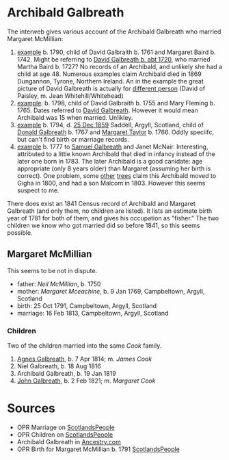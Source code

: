 # Archibald Galbreath

The interweb gives various account of the Archibald Galbreath who married Margaret McMillian:

1. [example](https://www.ancestry.com/family-tree/person/tree/168792408/person/302189590160/facts) b. 1790, child of David Galbraith b. 1761 and Margaret Baird b. 1742.  Might be referring to [David Galbreath b. abt 1720](galbreath-david-abt-1720.md), who married Martha Baird b. 1727? No records of an Archibald, and unlikely she had a child at age 48. Numerous examples claim Archibald died in 1869 Dungannon, Tyrone, Northern Ireland.  An in the example the great picture of David Galbreath is actually for [different person](https://www.ancestry.com/family-tree/person/tree/54711808/person/13702841868/facts) (David of Paisley, m. Jean Whitehill/Whitehead)
2. [example](https://www.ancestry.com/family-tree/person/tree/47214813/person/6745410623/facts): b. 1798, child of David Galbraith b. 1755 and Mary Fleming b. 1765. Dates referred to [David Galbreath](galbreath-david-1755.md).  However it would mean Archibald was 15 when married.  Unlikley.
3. [example](https://www.ancestry.com/family-tree/person/tree/160758279/person/332228639229/facts) b. 1794, d. [25 Dec 1859](https://www.scotlandspeople.gov.uk/record-results?search_type=people&dl_cat=statutory&dl_rec=statutory-deaths&surname=galbr&surname_so=starts&forename=archibald&forename_so=starts&other_surname_so=exact&mmsurname=taylor&mmsurname_so=exact&sex=M&from_year=1859&to_year=1859&birth_year_range=1&county=ARGYLL&record_type=stat_deaths) Saddell, Argyll, Scotland, child of [Donald Galbreath](https://www.scotlandspeople.gov.uk/record-results?search_type=people&event=%28B%20OR%20C%20OR%20S%29&record_type%5B0%5D=opr_births&church_type=Old%20Parish%20Registers&dl_cat=church&dl_rec=church-births-baptisms&surname=galbreath&surname_so=syn&forename=donald&forename_so=syn&sex=M&from_year=1760&to_year=1770&parent_names_so=exact&parent_name_two_so=exact&record=Church%20of%20Scotland%20%28old%20parish%20registers%29%20Roman%20Catholic%20Church%20Other%20churches) b. 1767 and [Margaret Taylor](https://www.scotlandspeople.gov.uk/record-results?search_type=people&event=%28B%20OR%20C%20OR%20S%29&record_type%5B0%5D=opr_births&church_type=Old%20Parish%20Registers&dl_cat=church&dl_rec=church-births-baptisms&surname=taylor&surname_so=exact&forename=margaret&forename_so=starts&sex=F&from_year=1766&to_year=1766&parent_names=taylor&parent_names_so=exact&parent_name_two=brown&parent_name_two_so=exact&county=ARGYLL&record=Church%20of%20Scotland%20%28old%20parish%20registers%29%20Roman%20Catholic%20Church%20Other%20churches) b. 1766.    Oddly speciifc, but can't find birth or marriage records.
4. [example](https://www.ancestry.com/family-tree/person/tree/152356798/person/202054166940/facts) b. 1777 to [Samuel Galbreath](/galbreath-samuel-1736.md) and Janet McNair.  Interesting, attributed to a little known Archibald that died in infancy instead of the later one born in 1783. The later Archibald is a good canidate: age appropriate (only 8 years older) than Margaret (assuming her birth is correct).  One problem, some [other](https://www.ancestry.com/family-tree/person/tree/28530647/person/332054882446/facts) [trees](https://www.ancestry.com/family-tree/person/tree/153785869/person/372034170104/facts) claim this Archibald moved to Gigha in 1800, and had a son Malcom in 1803. However this seems suspect to me.

There does exist an 1841 Census record of Archibald and Margaret Galbreath (and only them, no children are listed).  It lists an estimate birth year of 1781 for both of them, and gives his occupation as "fisher."  The two children we know who got married did so before 1841, so this seems possible.

## Margaret McMillian

This seems to be not in dispute.

- father: *Neil McMillian*, b. 1750
- mother: *Margaret Mceachine*, b. 9 Jan 1769, Campbeltown, Argyll, Scotland
- birth: 25 Oct 1791, Campbeltown, Argyll, Scotland
- marriage: 16 Feb 1813, Campbeltown, Argyll, Scotland

### Children

Two of the children married into the same *Cook* family.

1. [Agnes Galbreath](galbreath-agnes-1814.md), b. 7 Apr 1814; m. *James Cook*
2. Niel Galbreath, b. 18 Aug 1816
3. Archibald Galbreath, b. 19 Jan 1819
4. [John Galbreath](galbreath-john-1821.md), b. 2 Feb 1821; m. *Margaret Cook*


# Sources

- OPR Marriage on [ScotlandsPeople](https://www.scotlandspeople.gov.uk/record-results?search_type=people&event=M&record_type%5B0%5D=opr_marriages&church_type=Old%20Parish%20Registers&dl_cat=church&dl_rec=church-banns-marriages&surname=galbr&surname_so=starts&forename=archibald&forename_so=syn&sex=M&spouse_name=macmillan&spouse_name_so=exact&record=Church%20of%20Scotland%20%28old%20parish%20registers%29%20Roman%20Catholic%20Church%20Other%20churches)
- OPR Children on [ScotlandsPeople](https://www.scotlandspeople.gov.uk/record-results?search_type=people&event=%28B%20OR%20C%20OR%20S%29&record_type%5B0%5D=opr_births&church_type=Old%20Parish%20Registers&dl_cat=church&dl_rec=church-births-baptisms&surname=galbr&surname_so=starts&forename_so=syn&from_year=1814&to_year=1821&parent_names=galb&parent_names_so=starts&parent_name_two=macmillan&parent_name_two_so=fuzzy&county=ARGYLL&record=Church%20of%20Scotland%20%28old%20parish%20registers%29%20Roman%20Catholic%20Church%20Other%20churches&sort=asc&order=Date&field=year)
- Archibald Galbreath in [Ancestry.com](https://www.ancestry.com/family-tree/person/tree/159257411/person/272096895326/facts)
- OPR Birth for Margaret McMillian b. 1791 [ScotlandsPeople](https://www.scotlandspeople.gov.uk/record-results?search_type=people&event=%28B%20OR%20C%20OR%20S%29&record_type%5B0%5D=opr_births&church_type=Old%20Parish%20Registers&dl_cat=church&dl_rec=church-births-baptisms&surname=McMillian&surname_so=syn&forename=margaret&forename_so=exact&sex=F&from_year=1791&to_year=1791&parent_names_so=exact&parent_name_two_so=exact&county=ARGYLL&record=Church%20of%20Scotland%20%28old%20parish%20registers%29%20Roman%20Catholic%20Church%20Other%20churches&rd_real_name%5B0%5D=CAMPBELTOWN%20%28LANDWARD%29%20OR%20CAMPBELTOWN%20%28BURGH%29%20OR%20CAMPBELTOWN&rd_display_name%5B0%5D=CAMPBELTOWN%20%28LANDWARD%29%7CCAMPBELTOWN%20%28BURGH%29%7CCAMPBELTOWN_CAMPBELTOWN&rd_label%5B0%5D=CAMPBELTOWN&rd_name%5B0%5D=CAMPBELTOWN%20%2ALANDWARD%2A%20OR%20CAMPBELTOWN%20%2ABURGH%2A%20OR%20CAMPBELTOWN)

